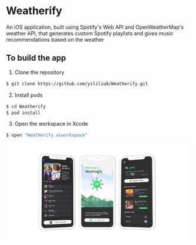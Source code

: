 # Weatherify
An iOS application, built using Spotify's Web API and OpenWeatherMap's weather API, that generates custom Spotify playlists and gives music recommendations based on the weather

## To build the app
1) Clone the repository

```bash
$ git clone https://github.com/yililiu8/Weatherify.git
```

2) Install pods

```bash
$ cd Weatherify
$ pod install
```

3) Open the workspace in Xcode

```bash
$ open "Weatherify.xcworkspace"
```

![Screenshot](preview.png)